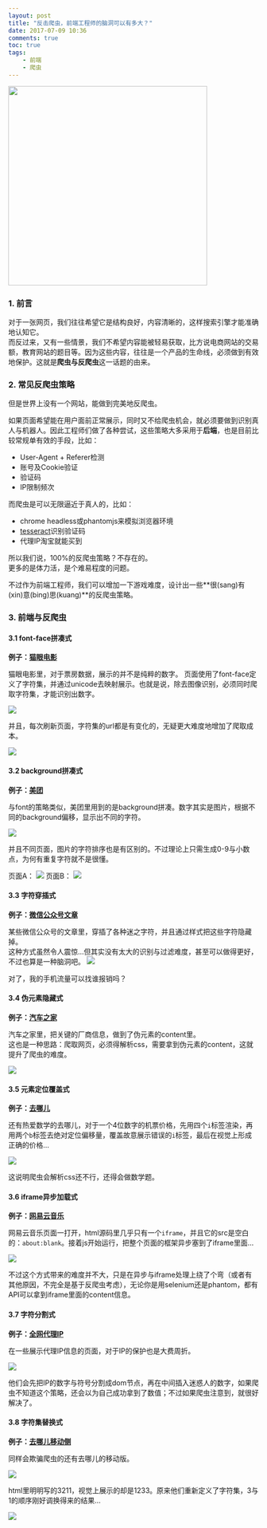 ```yaml
---
layout: post
title: "反击爬虫，前端工程师的脑洞可以有多大？"
date: 2017-07-09 10:36
comments: true
toc: true
tags: 
	- 前端
	- 爬虫
---
```


<img src="http://7tszky.com1.z0.glb.clouddn.com/FmIvXiOiFFET4oPGkVU6rdDCl87S" width="400">



### 1. 前言

对于一张网页，我们往往希望它是结构良好，内容清晰的，这样搜索引擎才能准确地认知它。       
而反过来，又有一些情景，我们不希望内容能被轻易获取，比方说电商网站的交易额，教育网站的题目等。因为这些内容，往往是一个产品的生命线，必须做到有效地保护。这就是**爬虫与反爬虫**这一话题的由来。

<!-- more -->

### 2. 常见反爬虫策略

但是世界上没有一个网站，能做到完美地反爬虫。

如果页面希望能在用户面前正常展示，同时又不给爬虫机会，就必须要做到识别真人与机器人。因此工程师们做了各种尝试，这些策略大多采用于**后端**，也是目前比较常规单有效的手段，比如：
* User-Agent + Referer检测
* 账号及Cookie验证
* 验证码
* IP限制频次

而爬虫是可以无限逼近于真人的，比如：
* chrome headless或phantomjs来模拟浏览器环境
* [tesseract](http://udn.yyuap.com/doc/ae/920457.html)识别验证码
* 代理IP淘宝就能买到

所以我们说，100%的反爬虫策略？不存在的。        
更多的是体力活，是个难易程度的问题。

不过作为前端工程师，我们可以增加一下游戏难度，设计出一些**很(sang)有(xin)意(bing)思(kuang)**的反爬虫策略。

### 3. 前端与反爬虫

#### 3.1 font-face拼凑式

**例子：[猫眼电影](http://maoyan.com/films/342601)**

猫眼电影里，对于票房数据，展示的并不是纯粹的数字。
页面使用了font-face定义了字符集，并通过unicode去映射展示。也就是说，除去图像识别，必须同时爬取字符集，才能识别出数字。

![](http://7tszky.com1.z0.glb.clouddn.com/Fr4tKHT39qEwCjjK7QlhWpHWNkvs)

并且，每次刷新页面，字符集的url都是有变化的，无疑更大难度地增加了爬取成本。

![](http://7tszky.com1.z0.glb.clouddn.com/FnBGGXcZgJ_PN9CbX5gVz_f5Y579)


#### 3.2 background拼凑式

**例子：[美团](http://www.meituan.com/dianying/342601?#content)**

与font的策略类似，美团里用到的是background拼凑。数字其实是图片，根据不同的background偏移，显示出不同的字符。

![](http://7tszky.com1.z0.glb.clouddn.com/FvAROr33mC0rpTFO46Xtl3j-8HrW)

并且不同页面，图片的字符排序也是有区别的。不过理论上只需生成0-9与小数点，为何有重复字符就不是很懂。

页面A：
![](http://7tszky.com1.z0.glb.clouddn.com/Fp_3RGHisGjjKoofp-W7oOx731ry)
页面B：
![](http://7tszky.com1.z0.glb.clouddn.com/FiuQ2nSHzD6VoM2L_LDloXUo9ndL)


#### 3.3 字符穿插式

**例子：[微信公众号文章](https://mp.weixin.qq.com/s?__biz=MzI0MDYwNjk2OA==&mid=2247484365&idx=4&sn=291a93e8a4ce6e90d3b6ef8b98fe09c4&chksm=e919085ade6e814cc037ecf6a873f22da0e492911a4e539e6f8fdeff022806b4d248c4d54194&scene=4)**


某些微信公众号的文章里，穿插了各种迷之字符，并且通过样式把这些字符隐藏掉。       
这种方式虽然令人震惊…但其实没有太大的识别与过滤难度，甚至可以做得更好，不过也算是一种脑洞吧。
![](http://7tszky.com1.z0.glb.clouddn.com/FoFF_VXDYzM0DyLDjAbOz8ATzH59)

对了，我的手机流量可以找谁报销吗？


#### 3.4 伪元素隐藏式

**例子：[汽车之家](http://car.autohome.com.cn/config/series/3170.html)**

汽车之家里，把关键的厂商信息，做到了伪元素的content里。        
这也是一种思路：爬取网页，必须得解析css，需要拿到伪元素的content，这就提升了爬虫的难度。

![](http://7tszky.com1.z0.glb.clouddn.com/FslsPbUtQhM2uE_bK-LZw7NHynl5)


#### 3.5 元素定位覆盖式

**例子：[去哪儿](https://flight.qunar.com/site/oneway_list.htm?searchDepartureAirport=%E5%B9%BF%E5%B7%9E&searchArrivalAirport=%E5%8C%97%E4%BA%AC&searchDepartureTime=2017-07-06&searchArrivalTime=2017-07-09&nextNDays=0&startSearch=true&fromCode=CAN&toCode=BJS&from=qunarindex&lowestPrice=null)**

还有热爱数学的去哪儿，对于一个4位数字的机票价格，先用四个``i``标签渲染，再用两个``b``标签去绝对定位偏移量，覆盖故意展示错误的``i``标签，最后在视觉上形成正确的价格…

![](http://7tszky.com1.z0.glb.clouddn.com/FtZdGFs-53tAYT10GS_ukosJL8CF)

这说明爬虫会解析css还不行，还得会做数学题。


#### 3.6 iframe异步加载式

**例子：[网易云音乐](http://music.163.com/#/song?id=424477863)**

网易云音乐页面一打开，html源码里几乎只有一个``iframe``，并且它的src是空白的：``about:blank``。接着js开始运行，把整个页面的框架异步塞到了iframe里面…

![](http://7tszky.com1.z0.glb.clouddn.com/FjHp4gqXWu1YeYWVJ1vkMAgRzO-g)

不过这个方式带来的难度并不大，只是在异步与iframe处理上绕了个弯（或者有其他原因，不完全是基于反爬虫考虑），无论你是用selenium还是phantom，都有API可以拿到iframe里面的content信息。


#### 3.7 字符分割式

**例子：[全网代理IP](http://www.goubanjia.com/)**

在一些展示代理IP信息的页面，对于IP的保护也是大费周折。

![](http://7tszky.com1.z0.glb.clouddn.com/FiY93YeoTulfbXWBxfX3nrksVQVV)

他们会先把IP的数字与符号分割成dom节点，再在中间插入迷惑人的数字，如果爬虫不知道这个策略，还会以为自己成功拿到了数值；不过如果爬虫注意到，就很好解决了。


#### 3.8 字符集替换式

**例子：[去哪儿移动侧](https://m.flight.qunar.com/ncs/page/flightlist?depCity=%E5%8C%97%E4%BA%AC&arrCity=%E4%B8%8A%E6%B5%B7&goDate=2017-07-05&backDate=&sort=&airLine=&from=)**

同样会欺骗爬虫的还有去哪儿的移动版。

![](http://7tszky.com1.z0.glb.clouddn.com/Ft3i0NfbT8udcJ-OMIQQvdeU-LTb)

html里明明写的3211，视觉上展示的却是1233。原来他们重新定义了字符集，3与1的顺序刚好调换得来的结果…

![](http://7tszky.com1.z0.glb.clouddn.com/FoMbTu14ollkxEO0tSv7F55ZVxMq)